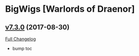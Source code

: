 # BigWigs [Warlords of Draenor]

## [v7.3.0](https://github.com/BigWigsMods/BigWigs_WarlordsOfDraenor/tree/v7.3.0) (2017-08-30)
[Full Changelog](https://github.com/BigWigsMods/BigWigs_WarlordsOfDraenor/compare/v7.2.1...v7.3.0)

- bump toc  

